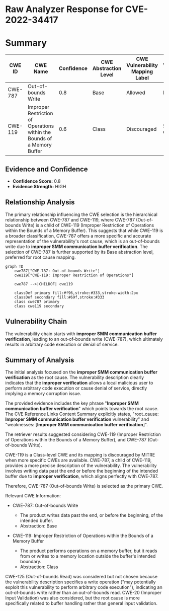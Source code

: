 # Raw Analyzer Response for CVE-2022-34417

# Summary
| CWE ID | CWE Name | Confidence | CWE Abstraction Level | CWE Vulnerability Mapping Label | CWE-Vulnerability Mapping Notes |
|---|---|---|---|---|---|
| CWE-787 | Out-of-bounds Write | 0.8 | Base | Allowed | Primary CWE |
| CWE-119 | Improper Restriction of Operations within the Bounds of a Memory Buffer | 0.6 | Class | Discouraged | Secondary Candidate |

## Evidence and Confidence

*   **Confidence Score:** 0.8
*   **Evidence Strength:** HIGH

## Relationship Analysis
The primary relationship influencing the CWE selection is the hierarchical relationship between CWE-787 and CWE-119, where CWE-787 (Out-of-bounds Write) is a child of CWE-119 (Improper Restriction of Operations within the Bounds of a Memory Buffer). This suggests that while CWE-119 is a broader classification, CWE-787 offers a more specific and accurate representation of the vulnerability's root cause, which is an out-of-bounds write due to **improper SMM communication buffer verification**. The selection of CWE-787 is further supported by its Base abstraction level, preferred for root cause mapping.

```mermaid
graph TD
    cwe787["CWE-787: Out-of-bounds Write"]
    cwe119["CWE-119: Improper Restriction of Operations"]
    
    cwe787 -->|CHILDOF| cwe119
    
    classDef primary fill:#f96,stroke:#333,stroke-width:2px
    classDef secondary fill:#69f,stroke:#333
    class cwe787 primary
    class cwe119 secondary
```

## Vulnerability Chain
The vulnerability chain starts with **improper SMM communication buffer verification**, leading to an out-of-bounds write (CWE-787), which ultimately results in arbitrary code execution or denial of service.

## Summary of Analysis
The initial analysis focused on the **improper SMM communication buffer verification** as the root cause. The vulnerability description clearly indicates that the **improper verification** allows a local malicious user to perform arbitrary code execution or cause denial of service, directly implying a memory corruption issue.

The provided evidence includes the key phrase "**Improper SMM communication buffer verification**" which points towards the root cause. The CVE Reference Links Content Summary explicitly states, "root_cause: **Improper SMM communication buffer verification** vulnerability" and "weaknesses: [**Improper SMM communication buffer verification**]".

The retriever results suggested considering CWE-119 (Improper Restriction of Operations within the Bounds of a Memory Buffer), and CWE-787 (Out-of-bounds Write).

CWE-119 is a Class-level CWE and its mapping is discouraged by MITRE when more specific CWEs are available. CWE-787, a child of CWE-119, provides a more precise description of the vulnerability. The vulnerability involves writing data past the end or before the beginning of the intended buffer due to **improper verification**, which aligns perfectly with CWE-787.

Therefore, CWE-787 (Out-of-bounds Write) is selected as the primary CWE.

Relevant CWE Information:
*   CWE-787: Out-of-bounds Write

    *   The product writes data past the end, or before the beginning, of the intended buffer.
    *   Abstraction: Base
*   CWE-119: Improper Restriction of Operations within the Bounds of a Memory Buffer

    *   The product performs operations on a memory buffer, but it reads from or writes to a memory location outside the buffer's intended boundary.
    *   Abstraction: Class

CWE-125 (Out-of-bounds Read) was considered but not chosen because the vulnerability description specifies a write operation ("may potentially exploit this vulnerability to perform arbitrary code execution"), indicating an out-of-bounds write rather than an out-of-bounds read. CWE-20 (Improper Input Validation) was also considered, but the root cause is more specifically related to buffer handling rather than general input validation.